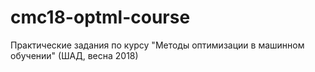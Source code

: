 # cmc18-optml-course
Практические задания по курсу "Методы оптимизации в машинном обучении" (ШАД, весна 2018)
